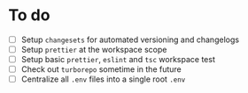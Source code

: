 # To do

- [ ] Setup `changesets` for automated versioning and changelogs
- [ ] Setup `prettier` at the workspace scope
- [ ] Setup basic `prettier`, `eslint` and `tsc` workspace test
- [ ] Check out `turborepo` sometime in the future
- [ ] Centralize all `.env` files into a single root `.env`
